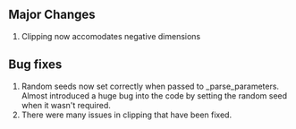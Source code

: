 Major Changes
-------------
1. Clipping now accomodates negative dimensions


Bug fixes
---------------
1. Random seeds now set correctly when passed to _parse_parameters. Almost introduced a huge bug into the code 
by setting the random seed when it wasn't required. 
2. There were many issues in clipping that have been fixed. 
